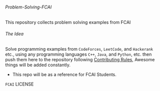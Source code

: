 ###### Problem-Solving-FCAI
This repository collects problem solving examples from FCAI
###### The Idea
Solve programming examples from `CodeForces`, `LeetCode`, and `Hackerank` etc., using any programming languages `C++`, `Java`, and `Python`, etc.
then push them here to the repository following [Contributing Rules](https://github.com/TawfikYasser/Problem-Solving-FCAI/blob/master/CONTRIBUTING.md), Awesome things will be added constantly.

* This repo will be as a reference for FCAI Students. 

`FCAI` LICENSE
